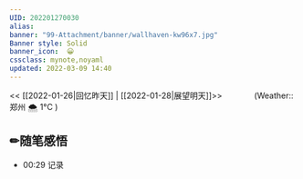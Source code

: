 ```yaml
---
UID: 202201270030 
alias:
banner: "99-Attachment/banner/wallhaven-kw96x7.jpg"
Banner style: Solid
banner_icon:  😀
cssclass: mynote,noyaml
updated: 2022-03-09 14:40
---
```

<< [[2022-01-26|回忆昨天]] | [[2022-01-28|展望明天]]>>　　　　(Weather::郑州 🌨  1°C
)

## ✏随笔感悟


- 00:29 记录